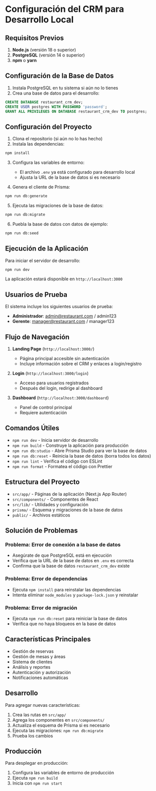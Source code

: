# Configuración del CRM para Desarrollo Local

## Requisitos Previos

1. **Node.js** (versión 18 o superior)
2. **PostgreSQL** (versión 14 o superior)
3. **npm** o **yarn**

## Configuración de la Base de Datos

1. Instala PostgreSQL en tu sistema si aún no lo tienes
2. Crea una base de datos para el desarrollo:

```sql
CREATE DATABASE restaurant_crm_dev;
CREATE USER postgres WITH PASSWORD 'password';
GRANT ALL PRIVILEGES ON DATABASE restaurant_crm_dev TO postgres;
```

## Configuración del Proyecto

1. Clona el repositorio (si aún no lo has hecho)
2. Instala las dependencias:

```bash
npm install
```

3. Configura las variables de entorno:
   - El archivo `.env` ya está configurado para desarrollo local
   - Ajusta la URL de la base de datos si es necesario

4. Genera el cliente de Prisma:

```bash
npm run db:generate
```

5. Ejecuta las migraciones de la base de datos:

```bash
npm run db:migrate
```

6. Puebla la base de datos con datos de ejemplo:

```bash
npm run db:seed
```

## Ejecución de la Aplicación

Para iniciar el servidor de desarrollo:

```bash
npm run dev
```

La aplicación estará disponible en `http://localhost:3000`

## Usuarios de Prueba

El sistema incluye los siguientes usuarios de prueba:

- **Administrador**: admin@restaurant.com / admin123
- **Gerente**: manager@restaurant.com / manager123

## Flujo de Navegación

1. **Landing Page** (`http://localhost:3000/`)
   - Página principal accesible sin autenticación
   - Incluye información sobre el CRM y enlaces a login/registro

2. **Login** (`http://localhost:3000/login`)
   - Acceso para usuarios registrados
   - Después del login, redirige al dashboard

3. **Dashboard** (`http://localhost:3000/dashboard`)
   - Panel de control principal
   - Requiere autenticación

## Comandos Útiles

- `npm run dev` - Inicia servidor de desarrollo
- `npm run build` - Construye la aplicación para producción
- `npm run db:studio` - Abre Prisma Studio para ver la base de datos
- `npm run db:reset` - Reinicia la base de datos (borra todos los datos)
- `npm run lint` - Verifica el código con ESLint
- `npm run format` - Formatea el código con Prettier

## Estructura del Proyecto

- `src/app/` - Páginas de la aplicación (Next.js App Router)
- `src/components/` - Componentes de React
- `src/lib/` - Utilidades y configuración
- `prisma/` - Esquema y migraciones de la base de datos
- `public/` - Archivos estáticos

## Solución de Problemas

### Problema: Error de conexión a la base de datos
- Asegúrate de que PostgreSQL está en ejecución
- Verifica que la URL de la base de datos en `.env` es correcta
- Confirma que la base de datos `restaurant_crm_dev` existe

### Problema: Error de dependencias
- Ejecuta `npm install` para reinstalar las dependencias
- Intenta eliminar `node_modules` y `package-lock.json` y reinstalar

### Problema: Error de migración
- Ejecuta `npm run db:reset` para reiniciar la base de datos
- Verifica que no haya bloqueos en la base de datos

## Características Principales

- Gestión de reservas
- Gestión de mesas y áreas
- Sistema de clientes
- Análisis y reportes
- Autenticación y autorización
- Notificaciones automáticas

## Desarrollo

Para agregar nuevas características:

1. Crea las rutas en `src/app/`
2. Agrega los componentes en `src/components/`
3. Actualiza el esquema de Prisma si es necesario
4. Ejecuta las migraciones: `npm run db:migrate`
5. Prueba los cambios

## Producción

Para desplegar en producción:

1. Configura las variables de entorno de producción
2. Ejecuta `npm run build`
3. Inicia con `npm run start`